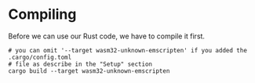 # Compiling

Before we can use our Rust code, we have to compile it first.
```shell
# you can omit '--target wasm32-unknown-emscripten' if you added the .cargo/config.toml
# file as describe in the "Setup" section
cargo build --target wasm32-unknown-emscripten
```
